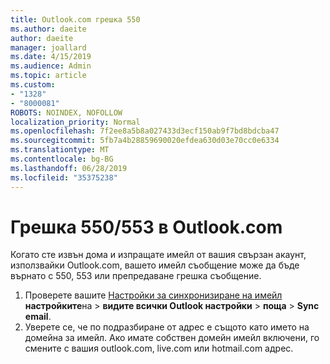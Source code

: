 ```yaml
---
title: Outlook.com грешка 550
ms.author: daeite
author: daeite
manager: joallard
ms.date: 4/15/2019
ms.audience: Admin
ms.topic: article
ms.custom:
- "1328"
- "8000081"
ROBOTS: NOINDEX, NOFOLLOW
localization_priority: Normal
ms.openlocfilehash: 7f2ee8a5b8a027433d3ecf150ab9f7bd8bdcba47
ms.sourcegitcommit: 5fb7a4b28859690020efdea630d03e70cc0e6334
ms.translationtype: MT
ms.contentlocale: bg-BG
ms.lasthandoff: 06/28/2019
ms.locfileid: "35375238"
---
```

# <a name="error-550553-in-outlookcom"></a>Грешка 550/553 в Outlook.com

Когато сте извън дома и изпращате имейл от вашия свързан акаунт, използвайки Outlook.com, вашето имейл съобщение може да бъде върнато с 550, 553 или препредаване грешка съобщение.

1. Проверете вашите [Настройки за синхронизиране на имейл](https://go.microsoft.com/fwlink/?linkid=2031283) **настройките**на > **видите всички Outlook настройки** > **поща** > **Sync email**.
1. Уверете се, че по подразбиране от адрес е същото като името на домейна за имейл. Ако имате собствен домейн имейл включени, го смените с вашия outlook.com, live.com или hotmail.com адрес.
